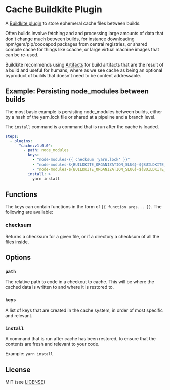 # Cache Buildkite Plugin

A [Buildkite plugin](https://buildkite.com/docs/agent/v3/plugins) to store ephemeral cache files between builds.

Often builds involve fetching and and processing large amounts of data that don't change much between builds, for instance downloading npm/gem/pip/cocoapod packages from central registries, or shared compile cache for things like ccache, or large virtual machine images that can be re-used.

Buildkite recommends using [Artifacts](https://buildkite.com/docs/builds/artifacts) for build artifacts that are the result of a build and useful for humans, where as we see cache as being an optional byproduct of builds that doesn't need to be content addressable.

## Example: Persisting node_modules between builds

The most basic example is persisting node_modules between builds, either by a hash of the yarn.lock file or  shared at a pipeline and a branch level.

The `install` command is a command that is run after the cache is loaded.

```yaml
steps:
  - plugins:
      "cache:v1.0.0":
        - path: node_modules
          keys:
            - "node-modules-{{ checksum 'yarn.lock' }}"
            - "node-modules-${BUILDKITE_ORGANIZATION_SLUG}-${BUILDKITE_PIPELINE_SLUG}-${BUILDKITE_BRANCH}
            - "node-modules-${BUILDKITE_ORGANIZATION_SLUG}-${BUILDKITE_PIPELINE_SLUG}"
          install: >
            yarn install
```

## Functions

The keys can contain functions in the form of `{{ function args... }}`. The following are available:

### checksum <filename>

Returns a checksum for a given file, or if a directory a checksum of all the files inside.

## Options

### `path`

The relative path to code in a checkout to cache. This will be where the cached data is written to and where it is restored to.

### `keys`

A list of keys that are created in the cache system, in order of most specific and relevant.

### `install`

A command that is run after cache has been restored, to ensure that the contents are fresh and relevant to your code.

Example: `yarn install`

## License

MIT (see [LICENSE](LICENSE))
